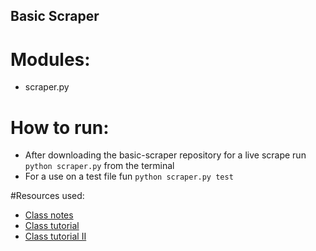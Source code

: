 ## Basic Scraper

# Modules:
- scraper.py

# How to run:
- After downloading the basic-scraper repository for a live scrape run `python scraper.py` from the terminal
- For a use on a test file fun `python scraper.py test`

#Resources used:
- [Class notes](https://codefellows.github.io/sea-python-401d5/lectures/scraping.html)
- [Class tutorial](https://codefellows.github.io/sea-python-401d5/assignments/tutorials/scraper.html)
- [Class tutorial II](https://codefellows.github.io/sea-python-401d5/assignments/tutorials/rest.html)
